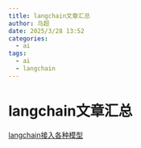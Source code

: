 ```yaml
---
title: langchain文章汇总
author: 马超
date: 2025/3/28 13:52
categories:
  - ai
tags:
  - ai
  - langchain
---
```

# langchain文章汇总

[langchain接入各种模型](/ai/langchain/langchain接入各种模型)
